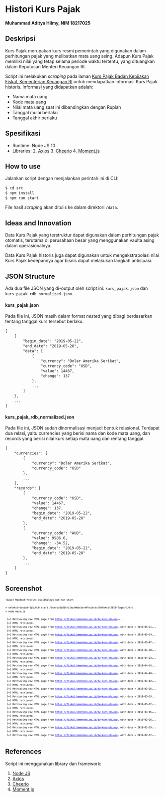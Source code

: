 # Histori Kurs Pajak
**Muhammad Aditya Hilmy, NIM 18217025**

## Deskripsi
Kurs Pajak merupakan kurs resmi pemerintah yang digunakan dalam perhitungan pajak yang melibatkan mata uang asing. Adapun Kurs Pajak memiliki nilai yang tetap selama periode waktu tertentu, yang dituangkan dalam Keputusan Menteri Keuangan RI.
 
Script ini melakukan *scraping* pada laman [Kurs Pajak Badan Kebijakan Fiskal, Kementerian Keuangan RI](https://fiskal.kemenkeu.go.id/dw-kurs-db.asp) untuk mendapatkan informasi Kurs Pajak historis. Informasi yang didapatkan adalah:
- Nama mata uang
- Kode mata uang
- Nilai mata uang saat ini dibandingkan dengan Rupiah
- Tanggal mulai berlaku
- Tanggal akhir berlaku

## Spesifikasi
- Runtime: Node JS 10
- Libraries:
  2. [Axios](https://github.com/axios/axios)
  3. [Cheerio](https://github.com/cheeriojs/cheerio)
  4. [Moment.js](https://github.com/moment/moment)

## How to use
Jalankan script dengan menjalankan perintah ini di CLI:
```
$ cd src
$ npm install
$ npm run start
```
File hasil *scraping* akan ditulis ke dalam direktori ```/data```.

## Ideas and Innovation
Data Kurs Pajak yang terstruktur dapat digunakan dalam perhitungan pajak otomatis, terutama di perusahaan besar yang menggunakan vaulta asing dalam operasionalnya.

Data Kurs Pajak historis juga dapat digunakan untuk mengekstrapolasi nilai Kurs Pajak kedepannya agar bisnis dapat melakukan langkah antisipasi.

## JSON Structure
Ada dua file JSON yang di-output oleh script ini: ```kurs_pajak.json``` dan ```kurs_pajak_rdb_normalized.json```.

#### kurs_pajak.json
Pada file ini, JSON masih dalam format *nested* yang dibagi berdasarkan tentang tanggal kurs tersebut berlaku.
```
[
    {
        "begin_date": "2019-05-22",
        "end_date": "2019-05-28",
        "data": [
            {
                "currency": "Dolar Amerika Serikat",
                "currency_code": "USD",
                "value": 14467,
                "change": 137
            },
            ...
        ]
    },
    ...
]
```

#### kurs_pajak_rdb_normalized.json
Pada file ini, JSON sudah dinormalisasi menjadi bentuk relasional. Terdapat dua relasi, yaitu currencies yang berisi nama dan kode mata uang, dan records yang berisi nilai kurs setiap mata uang dan rentang tanggal.
```
{
    "currencies": [
        {
            "currency": "Dolar Amerika Serikat",
            "currency_code": "USD"
        },
        ...
    ],
    "records": [
        {
            "currency_code": "USD",
            "value": 14467,
            "change": 137,
            "begin_date": "2019-05-22",
            "end_date": "2019-05-28"
        },
        {
            "currency_code": "AUD",
            "value": 9986.6,
            "change": -34.52,
            "begin_date": "2019-05-22",
            "end_date": "2019-05-28"
        },
        ...
    ]
}
``` 

## Screenshot
![](screenshots/scr1.png)

## References
Script ini menggunakan library dan framework:
1. [Node JS](https://nodejs.org)
2. [Axios](https://github.com/axios/axios)
3. [Cheerio](https://github.com/cheeriojs/cheerio)
4. [Moment.js](https://github.com/moment/moment)